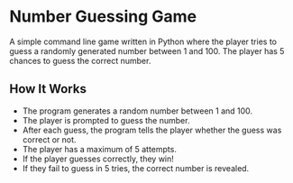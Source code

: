 # Number Guessing Game

A simple command line game written in Python where the player tries to guess a randomly generated number between 1 and 100. The player has 5 chances to guess the correct number.

## How It Works

- The program generates a random number between 1 and 100.
- The player is prompted to guess the number.
- After each guess, the program tells the player whether the guess was correct or not.
- The player has a maximum of 5 attempts.
- If the player guesses correctly, they win!
- If they fail to guess in 5 tries, the correct number is revealed.
